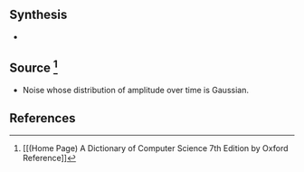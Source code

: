 ## Synthesis
- 
## Source [^1]
- Noise whose distribution of amplitude over time is Gaussian.
## References

[^1]: [[(Home Page) A Dictionary of Computer Science 7th Edition by Oxford Reference]]